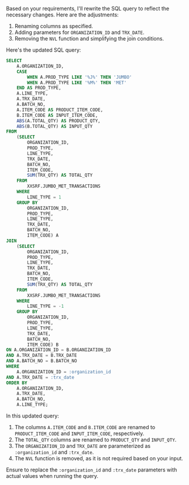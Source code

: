 Based on your requirements, I'll rewrite the SQL query to reflect the necessary changes. Here are the adjustments:
1. Renaming columns as specified.
2. Adding parameters for `ORGANIZATION_ID` and `TRX_DATE`.
3. Removing the `NVL` function and simplifying the join conditions.

Here's the updated SQL query:

```sql
SELECT
    A.ORGANIZATION_ID,
    CASE
        WHEN A.PROD_TYPE LIKE '%J%' THEN 'JUMBO'
        WHEN A.PROD_TYPE LIKE '%M%' THEN 'MET'
    END AS PROD_TYPE,
    A.LINE_TYPE,
    A.TRX_DATE,
    A.BATCH_NO,
    A.ITEM_CODE AS PRODUCT_ITEM_CODE,
    B.ITEM_CODE AS INPUT_ITEM_CODE,
    ABS(A.TOTAL_QTY) AS PRODUCT_QTY,
    ABS(B.TOTAL_QTY) AS INPUT_QTY
FROM
    (SELECT
        ORGANIZATION_ID,
        PROD_TYPE,
        LINE_TYPE,
        TRX_DATE,
        BATCH_NO,
        ITEM_CODE,
        SUM(TRX_QTY) AS TOTAL_QTY
    FROM
        XXSRF.JUMBO_MET_TRANSACTIONS
    WHERE
        LINE_TYPE = 1
    GROUP BY
        ORGANIZATION_ID,
        PROD_TYPE,
        LINE_TYPE,
        TRX_DATE,
        BATCH_NO,
        ITEM_CODE) A
JOIN
    (SELECT
        ORGANIZATION_ID,
        PROD_TYPE,
        LINE_TYPE,
        TRX_DATE,
        BATCH_NO,
        ITEM_CODE,
        SUM(TRX_QTY) AS TOTAL_QTY
    FROM
        XXSRF.JUMBO_MET_TRANSACTIONS
    WHERE
        LINE_TYPE = -1
    GROUP BY
        ORGANIZATION_ID,
        PROD_TYPE,
        LINE_TYPE,
        TRX_DATE,
        BATCH_NO,
        ITEM_CODE) B
ON A.ORGANIZATION_ID = B.ORGANIZATION_ID
AND A.TRX_DATE = B.TRX_DATE
AND A.BATCH_NO = B.BATCH_NO
WHERE
    A.ORGANIZATION_ID = :organization_id
AND A.TRX_DATE = :trx_date
ORDER BY
    A.ORGANIZATION_ID,
    A.TRX_DATE,
    A.BATCH_NO,
    A.LINE_TYPE;
```

In this updated query:
1. The columns `A.ITEM_CODE` and `B.ITEM_CODE` are renamed to `PRODUCT_ITEM_CODE` and `INPUT_ITEM_CODE`, respectively.
2. The `TOTAL_QTY` columns are renamed to `PRODUCT_QTY` and `INPUT_QTY`.
3. The `ORGANIZATION_ID` and `TRX_DATE` are parameterized as `:organization_id` and `:trx_date`.
4. The `NVL` function is removed, as it is not required based on your input.

Ensure to replace the `:organization_id` and `:trx_date` parameters with actual values when running the query.